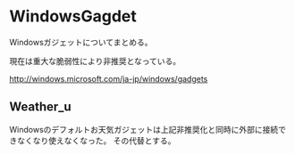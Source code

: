 # WindowsGagdet
Windowsガジェットについてまとめる。

現在は重大な脆弱性により非推奨となっている。

http://windows.microsoft.com/ja-jp/windows/gadgets


## Weather_u
Windowsのデフォルトお天気ガジェットは上記非推奨化と同時に外部に接続できなくなり使えなくなった。
その代替とする。

